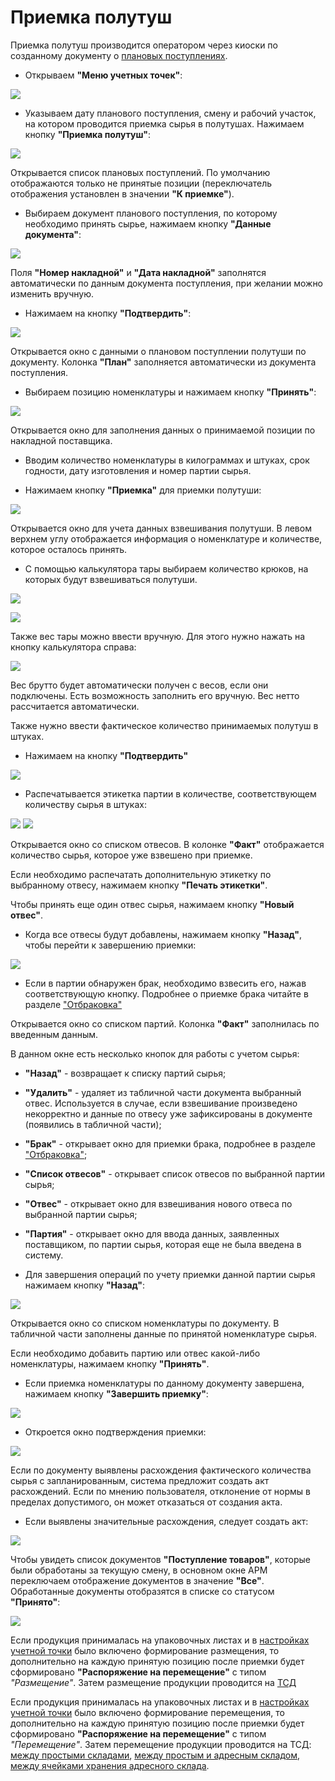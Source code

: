 # Приемка полутуш

Приемка полутуш производится оператором через киоски по созданному документу о [плановых поступлениях](./CreatePlanOfAccept.md).

- Открываем **"Меню учетных точек"**:

![](AcceptOfHalfCarcass.assets/1.png)

- Указываем дату планового поступления, смену и рабочий участок, на котором проводится приемка сырья в полутушах. Нажимаем кнопку **"Приемка полутуш"**:

![](AcceptOfHalfCarcass.assets/2.png)

Открывается список плановых поступлений. По умолчанию отображаются только не принятые позиции (переключатель отображения установлен в значении **"К приемке"**).

- Выбираем документ планового поступления, по которому необходимо принять сырье, нажимаем кнопку **"Данные документа"**:

![](AcceptOfHalfCarcass.assets/3.png)

Поля **"Номер накладной"** и **"Дата накладной"** заполнятся автоматически по данным документа поступления, при желании можно изменить вручную.

- Нажимаем на кнопку **"Подтвердить"**:

![](AcceptOfHalfCarcass.assets/4.png)

Открывается окно с данными о плановом поступлении полутуши по документу. Колонка **"План"** заполняется автоматически из документа поступления.

- Выбираем позицию номенклатуры и нажимаем кнопку **"Принять"**:

![](AcceptOfHalfCarcass.assets/5.png)

Открывается окно для заполнения данных о принимаемой позиции по накладной поставщика.

- Вводим количество номенклатуры в килограммах и штуках, срок годности, дату изготовления и номер партии сырья.

- Нажимаем кнопку **"Приемка"** для приемки полутуши:

![](AcceptOfHalfCarcass.assets/6.png)

Открывается окно для учета данных взвешивания полутуши. В левом верхнем углу отображается информация о номенклатуре и количестве, которое осталось принять.

- С помощью калькулятора тары выбираем количество крюков, на которых будут взвешиваться полутуши.

![](AcceptOfHalfCarcass.assets/7.png)

![](AcceptOfHalfCarcass.assets/8.png)

Также вес тары можно ввести вручную. Для этого нужно нажать на кнопку калькулятора справа:

![](AcceptOfHalfCarcass.assets/9.png)

Вес брутто будет автоматически получен с весов, если они подключены. Есть возможность заполнить его вручную. Вес нетто рассчитается автоматически.

Также нужно ввести фактическое количество принимаемых полутуш в штуках.

- Нажимаем на кнопку **"Подтвердить"**

![](AcceptOfHalfCarcass.assets/10.png)

- Распечатывается этикетка партии в количестве, соответствующем количеству сырья в штуках: 

![](AcceptOfHalfCarcass.assets/11.png) ![](AcceptOfHalfCarcass.assets/12.png)

Открывается окно со списком отвесов. В колонке **"Факт"** отображается количество сырья, которое уже взвешено при приемке.

Если необходимо распечатать дополнительную этикетку по выбранному отвесу, нажимаем кнопку **"Печать этикетки"**.

Чтобы принять еще один отвес сырья, нажимаем кнопку **"Новый отвес"**.

- Когда все отвесы будут добавлены, нажимаем кнопку **"Назад"**, чтобы перейти к завершению приемки:

![](AcceptOfHalfCarcass.assets/13.png)

- Если в партии обнаружен брак, необходимо взвесить его, нажав соответствующую кнопку. Подробнее о приемке брака читайте в разделе ["Отбраковка"](./Rejection.md)

Открывается окно со списком партий. Колонка **"Факт"** заполнилась по введенным данным.

В данном окне есть несколько кнопок для работы с учетом сырья:

- **"Назад"** - возвращает к списку партий сырья;
- **"Удалить"** - удаляет из табличной части документа выбранный отвес. Используется в случае, если взвешивание произведено некорректно и данные по отвесу уже зафиксированы в документе (появились в табличной части);
- **"Брак"** - открывает окно для приемки брака, подробнее в разделе ["Отбраковка"](./Rejection.md);
- **"Список отвесов"** - открывает список отвесов по выбранной партии сырья;
- **"Отвес"** - открывает окно для взвешивания нового отвеса по выбранной партии сырья;
- **"Партия"** - открывает окно для ввода данных, заявленных поставщиком, по партии сырья, которая еще не была введена в систему.

- Для завершения операций по учету приемки данной партии сырья нажимаем кнопку **"Назад"**:

![](AcceptOfHalfCarcass.assets/14.png)

Открывается окно со списком номенклатуры по документу. В табличной части заполнены данные по принятой номенклатуре сырья.

Если необходимо добавить партию или отвес какой-либо номенклатуры, нажимаем кнопку **"Принять"**.

- Если приемка номенклатуры по данному документу завершена, нажимаем кнопку **"Завершить приемку"**:

![](AcceptOfHalfCarcass.assets/15.png)

- Откроется окно подтверждения приемки:

![](AcceptOfHalfCarcass.assets/16.png)

Если по документу выявлены расхождения фактического количества сырья с запланированным, система предложит создать акт расхождений. Если по мнению пользователя, отклонение от нормы в пределах допустимого, он может отказаться от создания акта.

- Если выявлены значительные расхождения, следует создать акт:

![](AcceptOfHalfCarcass.assets/17.png)

Чтобы увидеть список документов **"Поступление товаров"**, которые были обработаны за текущую смену, в основном окне АРМ переключаем отображение документов в значение **"Все"**. Обработанные документы отобразятся в списке со статусом **"Принято"**:

![](AcceptOfHalfCarcass.assets/18.png)

Если продукция принималась на упаковочных листах и в [настройках учетной точки](SettingsKUT.md) было включено формирование размещения, то дополнительно на каждую принятую позицию после приемки будет сформировано **"Распоряжение на перемещение"** с типом *"Размещение"*. Затем размещение продукции проводится на [ТСД](../../../Warehouse/AddressWarehouse/VnutriskladskieOper/PeremNaSklade/RazmeschenNaSklade.md)

Если продукция принималась на упаковочных листах и в [настройках учетной точки](SettingsKUT.md) было включено формирование перемещения, то дополнительно на каждую принятую позицию после приемки будет сформировано **"Распоряжение на перемещение"** с типом *"Перемещение"*. Затем перемещение продукции проводится на ТСД: [между простыми складами](../../../Warehouse/SimpleWarehouse/Peremeshenie/PeremeshenieMegduSkladamiNaTCD.md), [между простым и адресным складом](../../../Warehouse/AddressWarehouse/Peremeshenie/PeremeshenieMegduSkladamiNaTCD.md), [между ячейками хранения адресного склада](../../../Warehouse/AddressWarehouse/VnutriskladskieOper/PeremNaSklade/PeremNaSklade.md).

